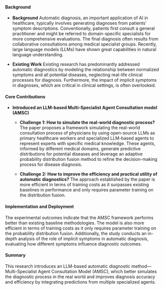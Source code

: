 #### Background
- **Background**
Automatic diagnosis, an important application of AI in healthcare, typically involves generating diagnoses from patients' symptom descriptions. Conventionally, patients first consult a general practitioner and might be referred to domain-specific specialists for more comprehensive evaluations. The final diagnosis often results from collaborative consultations among medical specialist groups. Recently, large language models (LLMs) have shown great capabilities in natural language understanding.

- **Existing Work**
Existing research has predominantly addressed automatic diagnostics by modeling the relationship between normalized symptoms and all potential diseases, neglecting real-life clinical processes for diagnosis. Furthermore, the impact of implicit symptoms in diagnoses, which are critical in clinical settings, is often overlooked.

#### Core Contributions
- **Introduced an LLM-based Multi-Specialist Agent Consultation model (AMSC)**
  - **Challenge 1: How to simulate the real-world diagnostic process?**
    The paper proposes a framework simulating the real-world consultation process of physicians by using open-source LLMs as primary healthcare workers and specialized LLM-based agents to represent experts with specific medical knowledge. These agents, informed by different medical domains, generate predictive distributions for potential diseases and leverage an adaptive probability distribution fusion method to refine the decision-making process for disease diagnosis.

  - **Challenge 2: How to improve the efficiency and practical utility of automatic diagnostics?**
    The approach established by the paper is more efficient in terms of training costs as it surpasses existing baselines in performance and only requires parameter training on the distribution fusion.

#### Implementation and Deployment
The experimental outcomes indicate that the AMSC framework performs better than existing baseline methodologies. The model is also more efficient in terms of training costs as it only requires parameter training on the probability distribution fusion. Additionally, the study conducts an in-depth analysis of the role of implicit symptoms in automatic diagnosis, evaluating how different symptoms influence diagnostic outcomes.

#### Summary
This research introduces an LLM-based automatic diagnostic method—Multi-Specialist Agent Consultation Model (AMSC), which better simulates the diagnostic process in the real world and improves diagnosis accuracy and efficiency by integrating predictions from multiple specialized agents.